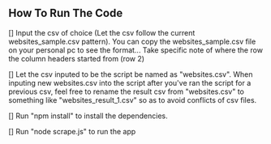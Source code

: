 ## How To Run The Code

[] Input the csv of choice (Let the csv follow the current websites_sample.csv pattern). You can copy the websites_sample.csv file on your personal pc to see the format... Take specific note of where the row the column headers started from (row 2)

[] Let the csv inputed to be the script be named as "websites.csv". When inputing new websites.csv into the script after you've ran the script for a previous csv, feel free to rename the result csv from "websites.csv" to something like "websites_result_1.csv" so as to avoid conflicts of csv files.

[] Run "npm install" to install the dependencies.

[] Run "node scrape.js" to run the app
